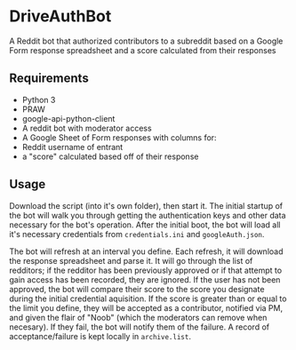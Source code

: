 # DriveAuthBot
A Reddit bot that authorized contributors to a subreddit based on a Google Form response spreadsheet and a score calculated from their responses

## Requirements

* Python 3
* PRAW
* google-api-python-client
* A reddit bot with moderator access
* A Google Sheet of Form responses with columns for:
 * Reddit username of entrant
 * a "score" calculated based off of their response

## Usage

Download the script (into it's own folder), then start it. The initial startup of the bot will walk you through getting the authentication keys and other data necessary for the bot's operation. After the initial boot, the bot will load all it's necessary credentials from `credentials.ini` and `googleAuth.json`.

The bot will refresh at an interval you define. Each refresh, it will download the response spreadsheet and parse it. It will go through the list of redditors; if the redditor has been previously approved or if that attempt to gain access has been recorded, they are ignored. If the user has not been approved, the bot will compare their score to the score you designate during the initial credential aquisition. If the score is greater than or equal to the limit you define, they will be accepted as a contributor, notified via PM, and given the flair of "Noob" (which the moderators can remove when necesary). If they fail, the bot will notify them of the failure. A record of acceptance/failure is kept locally in `archive.list`.
